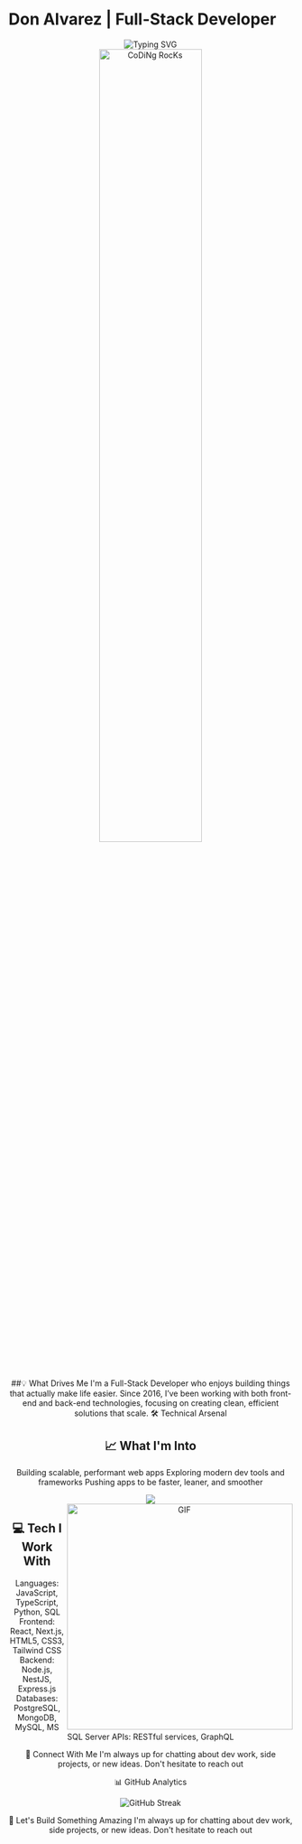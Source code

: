 # Don Alvarez | Full-Stack Developer
<div align="center">
  <img src="https://readme-typing-svg.herokuapp.com?font=Fira+Code&pause=1000&color=2196F3&center=true&vCenter=true&width=435&lines=Building+scalable+web+applications;Full-Stack+Developer+since+2016;Creating+smart+solutions;Making+complex+problems+simple" alt="Typing SVG" />
</div>
<div align="center">

<div align="center">
  <img src="https://github.com/SP-XD/SP-XD/blob/main/images/dev-working_rounded.gif?raw=true" href="https://github.com/SP-XD" alt="CoDiNg RocKs" width="60%"/><br>
</div>

##💡 What Drives Me
I'm a Full-Stack Developer who enjoys building things that actually make life easier. Since 2016, I’ve been working with both front-end and back-end technologies, focusing on creating clean, efficient solutions that scale.
🛠️ Technical Arsenal

## 📈 What I'm Into
Building scalable, performant web apps
Exploring modern dev tools and frameworks
Pushing apps to be faster, leaner, and smoother


<div align="center">
  <img src="https://skillicons.dev/icons?i=js,ts,react,nodejs,python,postgres,mongodb,docker,git,vscode&perline=5" />
</div>


<img align="right" alt="GIF" src="https://github.com/abhisheknaiidu/abhisheknaiidu/blob/master/code.gif?raw=true" width="400" autoplay  margin-lefy="20px"/>

## 💻 Tech I Work With
Languages: JavaScript, TypeScript, Python, SQL
Frontend: React, Next.js, HTML5, CSS3, Tailwind CSS
Backend: Node.js, NestJS, Express.js
Databases: PostgreSQL, MongoDB, MySQL, MS SQL Server
APIs: RESTful services, GraphQL


🌟 Connect With Me
I'm always up for chatting about dev work, side projects, or new ideas. Don't hesitate to reach out

📊 GitHub Analytics
<div align="center">
  <img src="https://github-readme-streak-stats.herokuapp.com/?user=DnAlvrz&theme=tokyonight" alt="GitHub Streak" />
</div>

🤝 Let's Build Something Amazing
I'm always up for chatting about dev work, side projects, or new ideas. Don't hesitate to reach out
</div>
